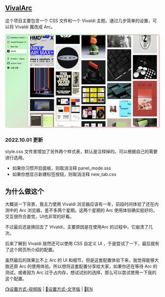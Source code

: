 ## [VivalArc](https://vivalarc.tovi.fun)
这个项目主要包含一个 CSS 文件和一个 Vivaldi 主题。通过几步简单的设置，可以将 Vivaldi 魔改成 Arc。

![截屏预览](assets/vivalarc_screenshot.jpg)


### 2022.10.01 更新
style.css 文件里增加了另外两个样式表，默认是注释掉的。可以根据自己的需要进行选用。
- 如果你习惯开启面板，则取消注释 panel_mode.sss 
- 如果你想显示新建标签按钮，则取消注释 new_tab.css


## 为什么做这个

大概说一下背景，我主力使用 Vivaldi 浏览器应该有一年，前段时间体验了还在内测中的 Arc 浏览器，差不多两个星期。这两个星期的 Arc 使用体验确实挺好的，交互很符合直觉，UI也非常的好看。

不过最后还是换回去了 Vivaldi，主要原因是在使用Arc 的过程中，它崩溃了几次。

后来了解到 Vivaldi 居然还可以使用 CSS 自定义 UI ，于是尝试了一下，最后就有了这个网页所介绍的配置。

虽然最后的效果比不上 Arc 的 UI 和细节，但是这套配置体验下来，我觉得能够大致还原 Arc 的使用体验。所以想将这套配置分享给大家，如果你还在等待 Arc 的测试，或者因为 Arc 过于占内存，想试试别的选择，那么可以尝试使用一下我的这个配置。

[📺设置方式-视频版](https://www.bilibili.com/video/BV1fe4y1a7WQ/?vd_source=103a1da26948412544dd2b203b193997) | [📝设置方式-文字版](doc_将Vivaldi配置成Arc.md) | [📝EN](doc_configure-vivaldi.md)
